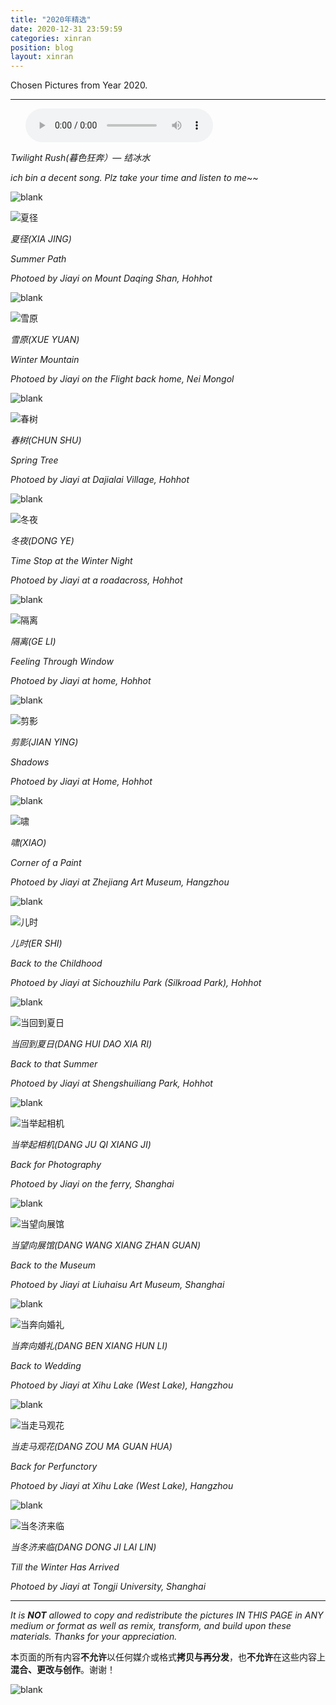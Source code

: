 ```yaml
---
title: "2020年精选"
date: 2020-12-31 23:59:59
categories: xinran
position: blog
layout: xinran
---
```


Chosen Pictures from Year 2020.

---

<ul class="list-inline text-center">
<audio controls="controls">
    <source src="http://music.163.com/song/media/outer/url?id=1373002687.mp3" type="audio/ogg">
    <source src="http://music.163.com/song/media/outer/url?id=1373002687.mp3" type="audio/mpeg">
<embed height="50" width="1500" src="http://music.163.com/song/media/outer/url?id=1373002687.mp3" />
</audio>
</ul>

*Twilight Rush(暮色狂奔）— 结冰水*

*ich bin a decent song. Plz take your time and listen to me~~*

![blank](/assets/img/placeholder.png)

![夏径](https://s3.ax1x.com/2021/02/28/69lpR0.md.jpg)

*夏径(XIA JING)*

*Summer Path*

*Photoed by Jiayi on Mount Daqing Shan, Hohhot*


![blank](/assets/img/placeholder.png)

![雪原](https://s3.ax1x.com/2021/02/28/69lSGq.md.jpg)

*雪原(XUE YUAN)*

*Winter Mountain*

*Photoed by Jiayi on the Flight back home, Nei Mongol*


![blank](/assets/img/placeholder.png)

![春树](https://s3.ax1x.com/2021/02/28/69Q7xf.md.jpg)

*春树(CHUN SHU)*

*Spring Tree*

*Photoed by Jiayi at Dajialai Village, Hohhot*


![blank](/assets/img/placeholder.png)

![冬夜](https://s3.ax1x.com/2021/02/28/69QLqg.md.jpg)

*冬夜(DONG YE)*

*Time Stop at the Winter Night*

*Photoed by Jiayi at a roadacross, Hohhot*


![blank](/assets/img/placeholder.png)

![隔离](https://s3.ax1x.com/2021/02/28/69QTRP.md.jpg)

*隔离(GE LI)*

*Feeling Through Window*

*Photoed by Jiayi at home, Hohhot*

![blank](/assets/img/placeholder.png)

![剪影](https://s3.ax1x.com/2021/02/28/69QvIs.md.jpg)

*剪影(JIAN YING)*

*Shadows*

*Photoed by Jiayi at Home, Hohhot*

![blank](/assets/img/placeholder.png)

![啸](https://s3.ax1x.com/2021/02/28/69QbM8.md.jpg)

*啸(XIAO)*

*Corner of a Paint*

*Photoed by Jiayi at Zhejiang Art Museum, Hangzhou*

![blank](/assets/img/placeholder.png)

![儿时](https://s3.ax1x.com/2021/02/28/69QqsS.md.jpg)

*儿时(ER SHI)*

*Back to the Childhood*

*Photoed by Jiayi at Sichouzhilu Park (Silkroad Park), Hohhot*

![blank](/assets/img/placeholder.png)

![当回到夏日](https://s3.ax1x.com/2021/02/28/69Q4IA.md.jpg)

*当回到夏日(DANG HUI DAO XIA RI)*

*Back to that Summer*

*Photoed by Jiayi at Shengshuiliang Park, Hohhot*

![blank](/assets/img/placeholder.png)

![当举起相机](https://s3.ax1x.com/2021/02/28/69QoGt.md.jpg)

*当举起相机(DANG JU QI XIANG JI)*

*Back for Photography*

*Photoed by Jiayi on the ferry, Shanghai*

![blank](/assets/img/placeholder.png)

![当望向展馆](https://s3.ax1x.com/2021/02/28/69Qhad.md.jpg)

*当望向展馆(DANG WANG XIANG ZHAN GUAN)*

*Back to the Museum*

*Photoed by Jiayi at Liuhaisu Art Museum, Shanghai*

![blank](/assets/img/placeholder.png)

![当奔向婚礼](https://s3.ax1x.com/2021/02/28/69Qzin.md.jpg)

*当奔向婚礼(DANG BEN XIANG HUN LI)*

*Back to Wedding*

*Photoed by Jiayi at Xihu Lake (West Lake), Hangzhou*

![blank](/assets/img/placeholder.png)

![当走马观花](https://s3.ax1x.com/2021/02/28/69QfVH.md.jpg)

*当走马观花(DANG ZOU MA GUAN HUA)*

*Back for Perfunctory*

*Photoed by Jiayi at Xihu Lake (West Lake), Hangzhou*

![blank](/assets/img/placeholder.png)

![当冬济来临](https://s3.ax1x.com/2021/02/28/69QIPI.md.jpg)

*当冬济来临(DANG DONG JI LAI LIN)*

*Till the Winter Has Arrived*

*Photoed by Jiayi at Tongji University, Shanghai*

---

*It is **NOT** allowed to copy and redistribute the pictures IN THIS PAGE in ANY medium or format as well as remix, transform, and build upon these materials. Thanks for your appreciation.*

本页面的所有内容**不允许**以任何媒介或格式**拷贝与再分发**，也**不允许**在这些内容上**混合、更改与创作**。谢谢！

![blank](/assets/img/placeholder.png)

